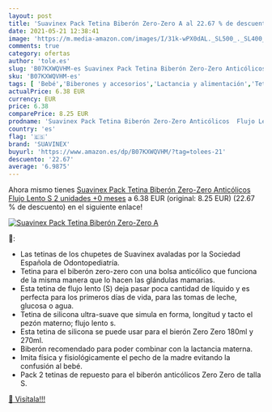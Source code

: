 ```yaml
---
layout: post
title: 'Suavinex Pack Tetina Biberón Zero-Zero A al 22.67 % de descuento'
date: 2021-05-21 12:38:41
image: 'https://m.media-amazon.com/images/I/31k-wPX0dAL._SL500_._SL400_.jpg'
comments: true
category: ofertas
author: 'tole.es'
slug: 'B07KXWQVHM-es Suavinex Pack Tetina Biberón Zero-Zero Anticólicos Flujo...'
sku: 'B07KXWQVHM-es'
tags: [ 'Bebé','Biberones y accesorios','Lactancia y alimentación','Tetinas para biberón','biberón','suavinex', ]
actualPrice: 6.38 EUR
currency: EUR
price: 6.38
comparePrice: 8.25 EUR
prodname: 'Suavinex Pack Tetina Biberón Zero-Zero Anticólicos  Flujo Lento  S   2 unidades  +0 meses'
country: 'es'
flag: '🇪🇸'
brand: 'SUAVINEX'
buyurl: 'https://www.amazon.es/dp/B07KXWQVHM/?tag=tolees-21'
descuento: '22.67'
average: '6.9875'
---
```


Ahora mismo tienes [Suavinex Pack Tetina Biberón Zero-Zero Anticólicos  Flujo Lento  S   2 unidades  +0 meses](https://www.amazon.es/dp/B07KXWQVHM/?tag=tolees-21) a 6.38 EUR (original: 8.25 EUR) (22.67 %  de descuento) en el siguiente enlace!

[![Suavinex Pack Tetina Biberón Zero-Zero A](https://m.media-amazon.com/images/I/31k-wPX0dAL._SL500_._SL400_.jpg)](https://www.amazon.es/dp/B07KXWQVHM/?tag=tolees-21)

🔎:

- Las tetinas de los chupetes de Suavinex avaladas por la Sociedad Española de Odontopediatría.
- Tetina para el biberón zero-zero con una bolsa anticólico que funciona de la misma manera que lo hacen las glándulas mamarias.
- Esta tetina de flujo lento (S) deja pasar poca cantidad de líquido y es perfecta para los primeros días de vida, para las tomas de leche, glucosa o agua.
- Tetina de silicona ultra-suave que simula en forma, longitud y tacto el pezón materno; flujo lento s.
- Esta tetina de silicona se puede usar para el bierón Zero Zero 180ml y 270ml.
- Biberón recomendado para poder combinar con la lactancia materna.
- Imita física y fisiológicamente el pecho de la madre evitando la confusión al bebé.
- Pack 2 tetinas de repuesto para el biberón anticólicos Zero Zero de talla S.

[🛒 Visítala!!!](https://www.amazon.es/dp/B07KXWQVHM/?tag=tolees-21)
